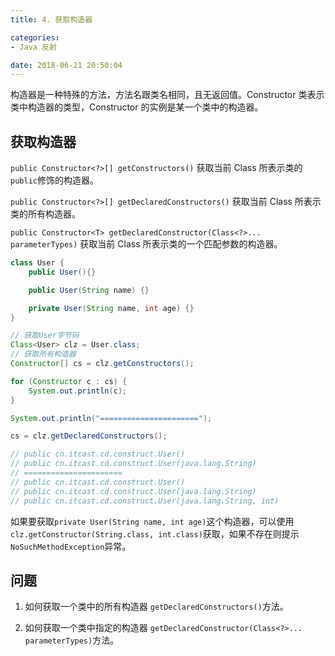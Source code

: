 ```yaml
---
title: 4. 获取构造器

categories:
- Java 反射

date: 2018-06-21 20:50:04
---
```


构造器是一种特殊的方法，方法名跟类名相同，且无返回值。Constructor 类表示类中构造器的类型，Constructor 的实例是某一个类中的构造器。

## 获取构造器

`public Constructor<?>[] getConstructors()` 获取当前 Class 所表示类的`public`修饰的构造器。

`public Constructor<?>[] getDeclaredConstructors()` 获取当前 Class 所表示类的所有构造器。

`public Constructor<T> getDeclaredConstructor(Class<?>... parameterTypes)` 获取当前 Class 所表示类的一个匹配参数的构造器。

```java
class User {
    public User(){}

    public User(String name) {}

    private User(String name, int age) {}
}

// 获取User字节码
Class<User> clz = User.class;
// 获取所有构造器
Constructor[] cs = clz.getConstructors();

for (Constructor c : cs) {
    System.out.println(c);
}

System.out.println("======================");

cs = clz.getDeclaredConstructors();

// public cn.itcast.cd.construct.User()
// public cn.itcast.cd.construct.User(java.lang.String)
// ======================
// public cn.itcast.cd.construct.User()
// public cn.itcast.cd.construct.User(java.lang.String)
// public cn.itcast.cd.construct.User(java.lang.String, int)
```

如果要获取`private User(String name, int age)`这个构造器，可以使用`clz.getConstructor(String.class, int.class)`获取，如果不存在则提示`NoSuchMethodException`异常。

## 问题

1. 如何获取一个类中的所有构造器
    `getDeclaredConstructors()`方法。

1. 如何获取一个类中指定的构造器
    `getDeclaredConstructor(Class<?>... parameterTypes)`方法。
